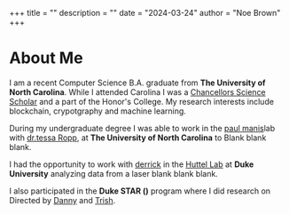 +++
title = ""
description = ""
date = "2024-03-24"
author = "Noe Brown"
+++

# About Me
&NewLine;

I am a recent Computer Science B.A. graduate from **The University of North Carolina**. While I attended Carolina I was a [Chancellors Science Scholar](https://users.cs.duke.edu/~mlentz/) and a part of the Honor's College. My research interests include blockchain, crypotgraphy and machine learning.

During my undergraduate degree I was able to work in the [paul manis](https://www.cs.columbia.edu/~nieh/)lab with [dr.tessa Ropp](https://www.cs.columbia.edu/~nieh/), at **The University of North Carolina** to Blank blank blank. 

I had the opportunity to work with [derrick](https://www.hodlipson.com/) in the [Huttel Lab](https://www.hodlipson.com/) at **Duke University** analyzing data from  a laser blank blank blank.

I also participated in the **Duke STAR ()** program where I did research on Directed by [Danny](https://www.hodlipson.com/) and [Trish](https://www.hodlipson.com/). 